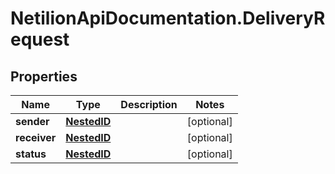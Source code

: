 # NetilionApiDocumentation.DeliveryRequest

## Properties
Name | Type | Description | Notes
------------ | ------------- | ------------- | -------------
**sender** | [**NestedID**](NestedID.md) |  | [optional] 
**receiver** | [**NestedID**](NestedID.md) |  | [optional] 
**status** | [**NestedID**](NestedID.md) |  | [optional] 


